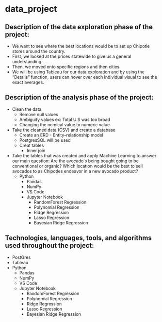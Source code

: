 # data_project

## Description of the data exploration phase of the project:
- We want to see where the best locations would be to set up Chipotle stores around the country.
- First, we looked at the prices statewide to give us a general understanding. 
- Then, we moved onto specific regions and then cities.
- We will be using Tableau for our data exploration and by using the “Details” function, users can hover over each individual visual to see the exact averages.

## Description of the analysis phase of the project:
- Clean the data
  - Remove null values
  - Ambiguity values ex: Total U.S was too broad 
  - Changing the nomical value to numeric value
- Take the cleaned data (CSV) and create a database 
  - Create an ERD - Entity–relationship model
  - PostgresSQL will be used 
  - Creat tables
    - Inner join
- Take the tables that was created and apply Machine Learning to answer our main question: Are the avocado's being bought going to be conventional or organic? Which  location would be the best to sell avocados to as Chipotles endeavor in a new avocado product?  
  - Python
    - Pandas
    - NumPy
    - VS Code
    - Jupyter Notebook
      - RandomForest Regression
      - Polynomial Regression
      - Ridge Regression
      - Lasso Regression
      - Bayesian Ridge Regression

## Technologies, languages, tools, and algorithms used throughout the project:
- PostGres
- Tableau
- Python
  - Pandas
  - NumPy
  - VS Code
  - Jupyter Notebook
    - RandomForest Regression
    - Polynomial Regression
    - Ridge Regression
    - Lasso Regression
    - Bayesian Ridge Regression
